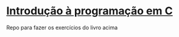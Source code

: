# [Introdução à programação em C](https://www.casadocodigo.com.br/products/livro-introducao-c#:~:text=C%20%C3%A9%20uma%20%C3%B3tima%20linguagem%20para%20quem%20quer,da%20forca%2C%20e%20o%20Foge-foge%2C%20similar%20ao%20Pac-man.)
Repo para fazer os exercícios do livro acima